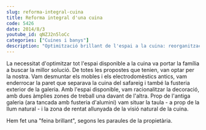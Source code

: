 ```yaml
---
slug: reforma-integral-cuina
title: Reforma integral d'una cuina
code: 5426
date: 2014/8/3
youtube_id: qNZJ2n5loCc
categories: ["Cuines i banys"]
description: "Optimització brillant de l'espai a la cuina: reorganització de la distribució per a zones de treball i rentat, amb una decoració funcional i estètica."
---
```


La necessitat d'optimitzar tot l'espai disponible a la cuina va portar la família a buscar la millor solució. De totes les propostes que tenien, van optar per la nostra. Vam desmuntar els mobles i els electrodomèstics antics, vam enderrocar la paret que separava la cuina del safareig i també la fusteria exterior de la galeria. Amb l'espai disponible, vam racionalitzar la decoració, amb dues àmplies zones de treball una davant de l'altra. Prop de l'antiga galeria (ara tancada amb fusteria d'alumini) vam situar la taula - a prop de la llum natural - i la zona de rentat allunyada de la visió natural de la cuina.

Hem fet una "feina brillant", segons les paraules de la propietària.
